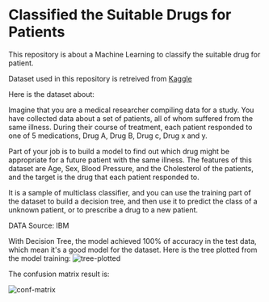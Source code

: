 # Classified the Suitable Drugs for Patients

This repository is about a Machine Learning to classify the suitable drug for patient. 

Dataset used in this repository is retreived from [Kaggle](https://www.kaggle.com/pablomgomez21/drugs-a-b-c-x-y-for-decision-trees)

Here is the dataset about:

Imagine that you are a medical researcher compiling data for a study. You have collected data about a set of patients, all of whom suffered from the same illness. During their course of treatment, each patient responded to one of 5 medications, Drug A, Drug B, Drug c, Drug x and y.

Part of your job is to build a model to find out which drug might be appropriate for a future patient with the same illness. The features of this dataset are Age, Sex, Blood Pressure, and the Cholesterol of the patients, and the target is the drug that each patient responded to.

It is a sample of multiclass classifier, and you can use the training part of the dataset to build a decision tree, and then use it to predict the class of a unknown patient, or to prescribe a drug to a new patient.

DATA Source: IBM

With Decision Tree, the model achieved 100% of accuracy in the test data, which mean it's a good model for the dataset. Here is the tree plotted from the model training:
![tree-plotted](https://drive.google.com/u/0/uc?id=11Odfq1jgUI0CCxxsitoBlgqbUVx_5fnW&export=download)

The confusion matrix result is:

![conf-matrix](https://drive.google.com/u/0/uc?id=1gToavksH4zKjujBvRNoJRPFnKAsF9T5o&export=download)
